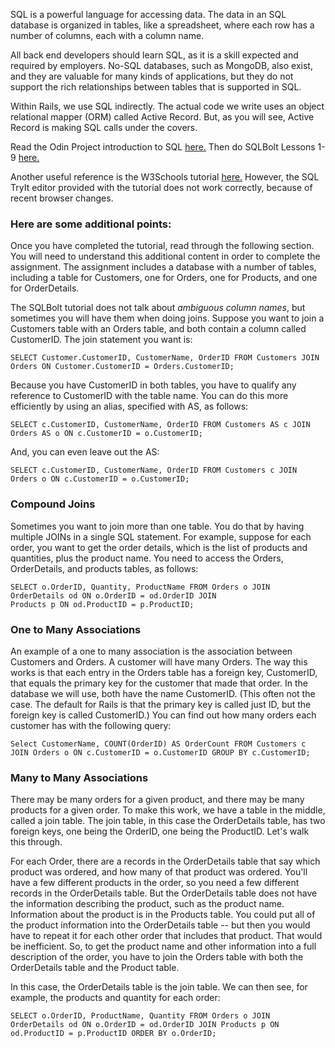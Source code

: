 SQL is a powerful language for accessing data.  The data in an SQL database is organized in tables, like a spreadsheet, where each row has a number of columns, each with a column name.

All back end developers should learn SQL, as it is a skill expected and required by employers.  No-SQL databases, such as MongoDB, also exist, and they are valuable for many kinds of applications, but they do not support the rich relationships between tables that is supported in SQL.

Within Rails, we use SQL indirectly.  The actual code we write uses an object relational mapper (ORM)
called Active Record.  But, as you will see, Active Record is making SQL calls under the covers.

Read the Odin Project introduction to SQL [here.](https://www.theodinproject.com/lessons/databases-databases-and-sql)  Then do SQLBolt Lessons 1-9 [here.](https://sqlbolt.com/)

Another useful reference is the W3Schools tutorial [here.](https://www.w3schools.com/sql/default.asp)  However, the SQL TryIt editor provided with the tutorial does not work correctly, because of recent browser changes.

### Here are some additional points:

Once you have completed the tutorial, read through the following section.  You will need to understand this additional content in order to complete the assignment.  The assignment includes a database with a number of tables, including a table for Customers, one for Orders, one for Products, and one for OrderDetails.  

The SQLBolt tutorial does not talk about *ambiguous column names*, but sometimes you will have them
when doing joins.  Suppose you want to join a Customers table with an Orders table, and both contain
a column called CustomerID.  The join statement you want is:
```
SELECT Customer.CustomerID, CustomerName, OrderID FROM Customers JOIN Orders ON Customer.CustomerID = Orders.CustomerID;
```
Because you have CustomerID in both tables, you have to qualify any reference to CustomerID with the table name.  You can do this more efficiently by using an alias, specified with AS, as follows:
```
SELECT c.CustomerID, CustomerName, OrderID FROM Customers AS c JOIN Orders AS o ON c.CustomerID = o.CustomerID;
```
And, you can even leave out the AS:
```
SELECT c.CustomerID, CustomerName, OrderID FROM Customers c JOIN Orders o ON c.CustomerID = o.CustomerID;
```
### Compound Joins

Sometimes you want to join more than one table.  You do that by having multiple JOINs in a single SQL statement.  For example, suppose for each order, you want to get the order details, which is the 
list of products and quantities, plus the product name.  You need to access the Orders, OrderDetails, and
products tables, as follows:
```
SELECT o.OrderID, Quantity, ProductName FROM Orders o JOIN OrderDetails od ON o.OrderID = od.OrderID JOIN
Products p ON od.ProductID = p.ProductID;
```

### One to Many Associations

An example of a one to many association is the association between Customers and Orders.  A customer will
have many Orders.  The way this works is that each entry in the Orders table has a foreign key, CustomerID, that equals the primary key for the customer that made that order.  In the database we will use, both
have the name CustomerID.  (This often not the case.  The default for Rails is that the primary key is called just ID, but the foreign key is called CustomerID.)  You can find out how many orders each customer has with the following query:

```
Select CustomerName, COUNT(OrderID) AS OrderCount FROM Customers c JOIN Orders o ON c.CustomerID = o.CustomerID GROUP BY c.CustomerID;
```

### Many to Many Associations

There may be many orders for a given product, and there may be many products for a given order.  To make this work, we have a table in the middle, called a join table.  The join table, in this case the OrderDetails table, has two foreign keys, one being the OrderID, one being the ProductID.  Let's walk this through.

For each Order, there are a records in the OrderDetails table that say which product was ordered, and how many of that product was ordered.  You'll have a few different products in the order, so you need a few different records in the OrderDetails table.  But the OrderDetails table does not have the information describing the product, such as the product name.  Information about the product is in the Products table.  You could put all of the product information into the OrderDetails table -- but then you would have to repeat it for each other order that includes that product.  That would be inefficient.  So, to get the product name and other information into a full description of the order, you have to join the Orders table with both the OrderDetails table and the Product table.

In this case, the OrderDetails table is the join table.  We can then see, for example, the products and quantity for each order:
```
SELECT o.OrderID, ProductName, Quantity FROM Orders o JOIN OrderDetails od ON o.OrderID = od.OrderID JOIN Products p ON od.ProductID = p.ProductID ORDER BY o.OrderID;
```
